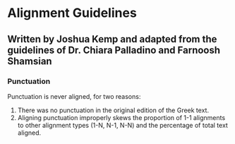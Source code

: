 # Alignment Guidelines
## Written by Joshua Kemp and adapted from the guidelines of Dr. Chiara Palladino and Farnoosh Shamsian
### Punctuation
Punctuation is never aligned, for two reasons:
  1. There was no punctuation in the original edition of the Greek text.
  2. Aligning punctuation improperly skews the proportion of 1-1 alignments to other alignment types (1-N, N-1, N-N) and the percentage of total text aligned.
